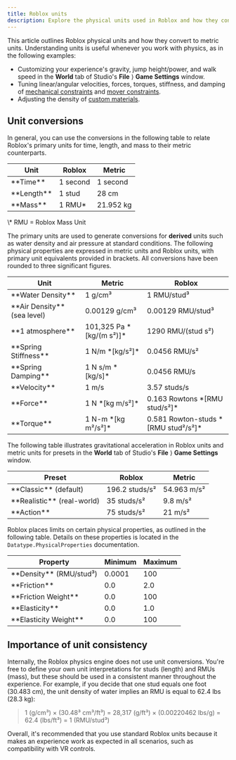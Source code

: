 ```yaml
---
title: Roblox units
description: Explore the physical units used in Roblox and how they convert to metric units.
---
```


This article outlines Roblox physical units and how they convert to metric units. Understanding units is useful whenever you work with physics, as in the following examples:

- Customizing your experience's gravity, jump height/power, and walk speed in the **World** tab of Studio's **File**&nbsp;⟩ **Game Settings** window.
- Tuning linear/angular velocities, forces, torques, stiffness, and damping of [mechanical constraints](../physics/mechanical-constraints.md) and [mover constraints](../physics/mover-constraints.md).
- Adjusting the density of [custom materials](../parts/materials.md#custom-materials).

## Unit conversions

<Tabs>
<TabItem label="Primary Units">

In general, you can use the conversions in the following table to relate Roblox's primary units for time, length, and mass to their metric counterparts.
<table size="small">
<thead>
	<tr>
		<th>Unit</th>
		<th>Roblox</th>
		<th>Metric</th>
	</tr>
</thead>
<tbody>
	<tr>
		<td>**Time**</td>
		<td>1 second</td>
		<td>1 second</td>
	</tr>
	<tr>
		<td>**Length**</td>
		<td>1 stud</td>
		<td>28 cm</td>
	</tr>
	<tr>
		<td>**Mass**</td>
		<td>1 RMU*</td>
		<td>21.952 kg</td>
	</tr>
</tbody>
</table>
<figcaption>\* RMU = Roblox Mass Unit</figcaption>
</TabItem>
<TabItem label="Derived units">

The primary units are used to generate conversions for **derived** units such as water density and air pressure at standard conditions. The following physical properties are expressed in metric units and Roblox units, with primary unit equivalents provided in brackets. All conversions have been rounded to three significant figures.

<table size="small">
<thead>
	<tr>
		<th>Unit</th>
		<th>Metric</th>
		<th>Roblox</th>
	</tr>
</thead>
<tbody>
	<tr>
		<td>**Water Density**</td>
		<td>1 g/cm&sup3;</td>
		<td>1 RMU/stud&sup3;</td>
	</tr>
	<tr>
		<td>**Air Density** (sea&nbsp;level)</td>
		<td>0.00129 g/cm&sup3;</td>
		<td>0.00129 RMU/stud&sup3;</td>
	</tr>
	<tr>
		<td>**1 atmosphere**</td>
		<td>101,325 Pa *[kg/(m s&sup2;)]*</td>
		<td>1290 RMU/(stud s&sup2;)</td>
	</tr>
	<tr>
		<td>**Spring Stiffness**</td>
		<td>1 N/m *[kg/s&sup2;]*</td>
		<td>0.0456 RMU/s&sup2;</td>
	</tr>
	<tr>
		<td>**Spring Damping**</td>
		<td>1 N s/m *[kg/s]*</td>
		<td>0.0456 RMU/s</td>
	</tr>
	<tr>
		<td>**Velocity**</td>
		<td>1 m/s</td>
		<td>3.57 studs/s</td>
	</tr>
	<tr>
		<td>**Force**</td>
		<td>1 N *[kg m/s&sup2;]*</td>
		<td>0.163 Rowtons *[RMU stud/s&sup2;]*</td>
	</tr>
	<tr>
		<td>**Torque**</td>
		<td>1 N-m *[kg m&sup2;/s&sup2;]*</td>
		<td>0.581 Rowton-studs *[RMU stud&sup2;/s&sup2;]*</td>
	</tr>
</tbody>
</table>
</TabItem>
<TabItem label="Gravity">

The following table illustrates gravitational acceleration in Roblox units and metric units for presets in the **World** tab of Studio's **File**&nbsp;⟩ **Game Settings** window.

<table size="small">
<thead>
	<tr>
		<th>Preset</th>
		<th>Roblox</th>
		<th>Metric</th>
	</tr>
</thead>
<tbody>
	<tr>
		<td>**Classic** (default)</td>
		<td>196.2 studs/s&sup2;</td>
		<td>54.963 m/s&sup2;</td>
	</tr>
	<tr>
		<td>**Realistic** (real-world)</td>
		<td>35 studs/s&sup2;</td>
		<td>9.8 m/s&sup2;</td>
	</tr>
	<tr>
		<td>**Action**</td>
		<td>75 studs/s&sup2;</td>
		<td>21 m/s&sup2;</td>
	</tr>
</tbody>
</table>
</TabItem>
<TabItem label="Physical limits">

Roblox places limits on certain physical properties, as outlined in the following table. Details on these properties is located in the `Datatype.PhysicalProperties` documentation.

<table size="small">
<thead>
	<tr>
		<th>Property</th>
		<th>Minimum</th>
		<th>Maximum</th>
	</tr>
</thead>
<tbody>
	<tr>
		<td>**Density** (RMU/stud&sup3;)</td>
		<td>0.0001</td>
		<td>100</td>
	</tr>
	<tr>
		<td>**Friction**</td>
		<td>0.0</td>
		<td>2.0</td>
	</tr>
	<tr>
		<td>**Friction Weight**</td>
		<td>0.0</td>
		<td>100</td>
	</tr>
	<tr>
		<td>**Elasticity**</td>
		<td>0.0</td>
		<td>1.0</td>
	</tr>
	<tr>
		<td>**Elasticity Weight**</td>
		<td>0.0</td>
		<td>100</td>
	</tr>
</tbody>
</table>
</TabItem>
</Tabs>

## Importance of unit consistency

Internally, the Roblox physics engine does not use unit conversions. You're free to define your own unit interpretations for studs (length) and RMUs (mass), but these should be used in a consistent manner throughout the experience. For example, if you decide that one stud equals one foot (30.483&nbsp;cm), the unit density of water implies an RMU is equal to 62.4&nbsp;lbs (28.3&nbsp;kg):

<blockquote>
1 (g/cm&sup3;)&nbsp;×&nbsp;(30.48&sup3;&nbsp;cm&sup3;/ft&sup3;)&nbsp;= 28,317&nbsp;(g/ft&sup3;)&nbsp;×&nbsp;(0.00220462&nbsp;lbs/g)&nbsp;= 62.4&nbsp;(lbs/ft&sup3;)&nbsp;= 1&nbsp;(RMU/stud&sup3;)
</blockquote>

Overall, it's recommended that you use standard Roblox units because it makes an experience work as expected in all scenarios, such as compatibility with VR controls.
